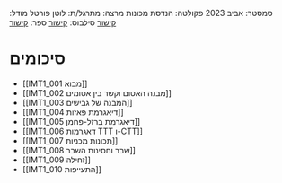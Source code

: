 סמסטר: אביב 2023
פקולטה: הנדסת מכונות
מרצה: 
מתרגל/ת: לוטן פורטל
מודל: [קישור](https://moodle2223.technion.ac.il/course/view.php?id=3126)
סילבוס: [קישור](https://moodle2223.technion.ac.il/pluginfile.php/369192/mod_resource/content/1/%D7%A1%D7%99%D7%9C%D7%91%D7%95%D7%A1%20%D7%90%D7%91%D7%99%D7%91%20%D7%AA%D7%A9%D7%A4%D7%92%202023.pdf)
ספר: [קישור](https://libgen.rs/search.php?req=William+D.+Callister&column=author)

# סיכומים
- [[IMT1_001 מבוא]]
- [[IMT1_002 מבנה האטום וקשר בין אטומים]]
- [[IMT1_003 המבנה של גבישים]]
- [[IMT1_004 דיאגרמת פאזות]]
- [[IMT1_005 דיאגרמת ברזל-פחמן]]
- [[IMT1_006 דאגרמות TTT ו-CTT]]
- [[IMT1_007 תכונות מכניות]]
- [[IMT1_008 שבר וחסינות השבר]]
- [[IMT1_009 זחילה]]
- [[IMT1_010 התעייפות]]
